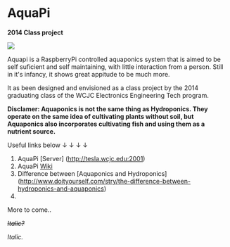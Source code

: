 AquaPi
======

<b>2014 Class project</b>

![](https://i.imgur.com/yOmNpYc.png)

Aquapi is a RaspberryPi controlled aquaponics system that is aimed to be self suficient and self maintaining, with little interaction from a person. Still in it's infancy, it shows great appitude to be much more.

It as been designed and envisioned as a class project by the 2014 graduating class of the WCJC Electronics Engineering Tech program.

**Disclamer: Aquaponics is not the same thing as Hydroponics. They operate on the same idea of cultivating plants without soil, but Aquaponics also incorporates cultivating fish and using them as a nutrient source.**

Useful links below ↓ ↓ ↓ ↓

1. AquaPi [Server] (http://tesla.wcjc.edu:2001)
2. AquaPi [Wiki](https://github.com/electrodynatronic/AquaPi/wiki)
3. Difference between [Aquaponics and Hydroponics] (http://www.doityourself.com/stry/the-difference-between-hydroponics-and-aquaponics)
4. 

More to come..


<strike>*Italic?*</strike>

<i>Italic.</i>
